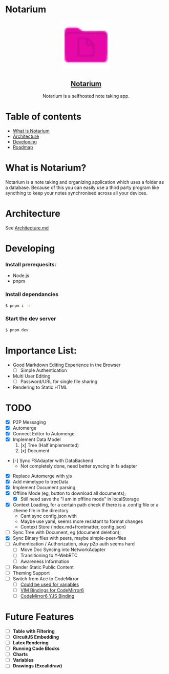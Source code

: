 # Notarium

<div align="center">

<img src="apps/editor/static/favicon.svg" width="30%"/>

<a href="https://notes.jim-fx.com/"><h2 align="center">Notarium</h2></a>

  <p align="center">
		Notarium is a selfhosted note taking app.
	</p>
</div>

# Table of contents

- [What is Notarium](#WhatIsNotarium?)
- [Architecture](#Architecture)
- [Developing](#Developing)
- [Roadmap](#Roadmap)

# What is Notarium?

Notarium is a note taking and organizing application which uses a folder as a database. Because of this you can easily use a third party program like syncthing to keep your notes synchronised across all your devices.

# Architecture

See [Architecture.md](./ARCHITECTURE.md)

# Developing

### Install prerequesits:

- Node.js
- pnpm

### Install dependancies

```bash
$ pnpm i -r
```

### Start the dev server

```bash
$ pnpm dev
```

# Importance List:

- Good Markdown Editing Experience in the Browser
  - [ ] Simple Authentication
- Multi User Editing
  - [ ] Password/URL for single file sharing
- Rendering to Static HTML

# TODO

- [x] P2P Messaging
- [x] Automerge
- [x] Connect Editor to Automerge
- [x] Implement Data Model
  1.  [x] Tree (Half implemented)
  2.  [x] Document
- [-] Sync FSAdapter with DataBackend
  - Not completely done, need better syncing in fs adapter
- [x] Replace Automerge with yjs
- [x] Add mimetype to treeData
- [x] Implement Document parsing
- [x] Offline Mode (eg, button to download all documents);
  - [x] Still need save the "I am in offline mode" in localStorage
- [x] Context Loading, for a certain path check if there is a .config file or a .theme file in the directory
  - Cant sync config.json with
  - Maybe use yaml, seems more resistant to format changes
  - Context Store (index.md+frontmatter, config.json)
- [ ] Sync Tree with Document, eg (document deletion);
- [x] Sync Binary files with peers, maybe simple-peer-files
- [ ] Authentication / Authorization, okay p2p auth seems hard
  - [ ] Move Doc Syncing into NetworkAdapter
  - [ ] Transitioning to Y-WebRTC
  - [ ] Awareness Information
- [ ] Render Static Public Content
- [ ] Theming Support
- [ ] Switch from Ace to CodeMirror
  - [ ] [Could be used for variables](https://github.com/replit/codemirror-interact)
  - [ ] [VIM Bindings for CodeMirror6](https://github.com/replit/codemirror-vim)
  - [ ] [CodeMirror6 YJS Binding](https://github.com/yjs/y-codemirror.next)

# Future Features

- [ ] **Table with Filtering**
- [ ] **CircuitJS Embedding**
- [ ] **Latex Rendering**
- [ ] **Running Code Blocks**
- [ ] **Charts**
- [ ] **Variables**
- [ ] **Drawings (Excalidraw)**
